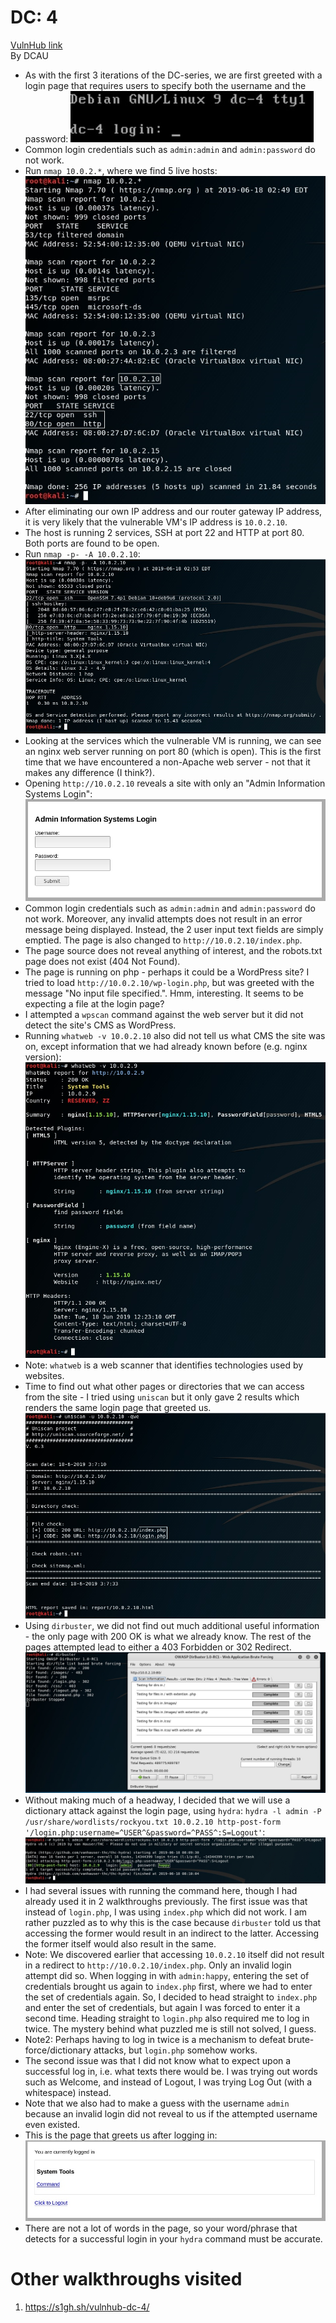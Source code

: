 # DC: 4
[VulnHub link](https://www.vulnhub.com/entry/dc-4,313/)  
By DCAU

* As with the first 3 iterations of the DC-series, we are first greeted with a login page that requires users to specify both the username and the password:
![](/screenshots/dc-4/loginInitial.jpg)
* Common login credentials such as `admin:admin` and `admin:password` do not work.
* Run `nmap 10.0.2.*`, where we find 5 live hosts:
![](/screenshots/dc-4/nmapScan.jpg)
* After eliminating our own IP address and our router gateway IP address, it is very likely that the vulnerable VM's IP address is `10.0.2.10`.
* The host is running 2 services, SSH at port 22 and HTTP at port 80. Both ports are found to be open.
* Run `nmap -p- -A 10.0.2.10`:
![](/screenshots/dc-4/hostFullScan.jpg)
* Looking at the services which the vulnerable VM is running, we can see an nginx web server running on port 80 (which is open). This is the first time that we have encountered a non-Apache web server - not that it makes any difference (I think?).
* Opening `http://10.0.2.10` reveals a site with only an "Admin Information Systems Login":
![](/screenshots/dc-4/siteWebServer.jpg)
* Common login credentials such as `admin:admin` and `admin:password` do not work. Moreover, any invalid attempts does not result in an error message being displayed. Instead, the 2 user input text fields are simply emptied. The page is also changed to `http://10.0.2.10/index.php`.
* The page source does not reveal anything of interest, and the robots.txt page does not exist (404 Not Found).
* The page is running on php - perhaps it could be a WordPress site? I tried to load `http://10.0.2.10/wp-login.php`, but was greeted with the message "No input file specified.". Hmm, interesting. It seems to be expecting a file at the login page?
* I attempted a `wpscan` command against the web server but it did not detect the site's CMS as WordPress.
* Running `whatweb -v 10.0.2.10` also did not tell us what CMS the site was on, except information that we had already known before (e.g. nginx version):
![](/screenshots/dc-4/whatweb.jpg)
* Note: `whatweb` is a web scanner that identifies technologies used by websites.
* Time to find out what other pages or directories that we can access from the site - I tried using `uniscan` but it only gave 2 results which renders the same login page that greeted us.
![](/screenshots/dc-4/uniscan.jpg)
* Using `dirbuster`, we did not find out much additional useful information - the only page with 200 OK is what we already know. The rest of the pages attempted lead to either a 403 Forbidden or 302 Redirect.
![](/screenshots/dc-4/dirbuster.jpg)
* Without making much of a headway, I decided that we will use a dictionary attack against the login page, using `hydra`: `hydra -l admin -P /usr/share/wordlists/rockyou.txt 10.0.2.10 http-post-form '/login.php:username=^USER^&password=^PASS^:S=Logout'`:
![](/screenshots/dc-4/hydra.jpg)
* I had several issues with running the command here, though I had already used it in 2 walkthroughs previously. The first issue was that instead of `login.php`, I was using `index.php` which did not work. I am rather puzzled as to why this is the case because `dirbuster` told us that accessing the former would result in an indirect to the latter. Accessing the former itself would also result in the same.
* Note: We discovered earlier that accessing `10.0.2.10` itself did not result in a redirect to `http://10.0.2.10/index.php`. Only an invalid login attempt did so. When logging in with `admin:happy`, entering the set of credentials brought us again to `index.php` first, where we had to enter the set of credentials again. So, I decided to head straight to `index.php` and enter the set of credentials, but again I was forced to enter it a second time. Heading straight to `login.php` also required me to log in twice. The mystery behind what puzzled me is still not solved, I guess.
* Note2: Perhaps having to log in twice is a mechanism to defeat brute-force/dictionary attacks, but `login.php` somehow works.
* The second issue was that I did not know what to expect upon a successful log in, i.e. what texts there would be. I was trying out words such as Welcome, and instead of Logout, I was trying Log Out (with a whitespace) instead.
* Note that we also had to make a guess with the username `admin` because an invalid login did not reveal to us if the attempted username even existed.
* This is the page that greets us after logging in:
![](/screenshots/dc-4/adminLogin.jpg)
* There are not a lot of words in the page, so your word/phrase that detects for a successful login in your `hydra` command must be accurate.

# Other walkthroughs visited
1. https://s1gh.sh/vulnhub-dc-4/